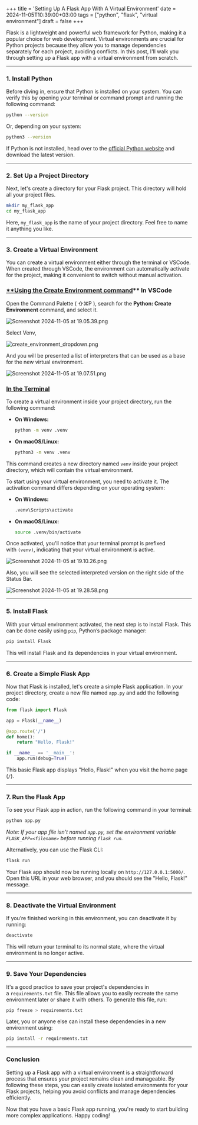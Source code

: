 +++
title = 'Setting Up A Flask App With A Virtual Environment'
date  = 2024-11-05T10:39:00+03:00
tags  = ["python", "flask", "virtual environment"]
draft = false
+++

Flask is a lightweight and powerful web framework for Python, making it a popular choice for web development. Virtual environments are crucial for Python projects because they allow you to manage dependencies separately for each project, avoiding conflicts. In this post, I'll walk you through setting up a Flask app with a virtual environment from scratch.

---

### **1. Install Python**

Before diving in, ensure that Python is installed on your system. You can verify this by opening your terminal or command prompt and running the following command:

```bash
python --version
```

Or, depending on your system:

```bash
python3 --version
```

If Python is not installed, head over to the [official Python website](https://www.python.org/downloads/) and download the latest version.

---

### **2. Set Up a Project Directory**

Next, let's create a directory for your Flask project. This directory will hold all your project files.

```bash
mkdir my_flask_app
cd my_flask_app
```

Here, `my_flask_app` is the name of your project directory. Feel free to name it anything you like.

---

### **3. Create a Virtual Environment**

You can create a virtual environment either through the terminal or VSCode. When created through VSCode, the environment can automatically activate for the project, making it convenient to switch without manual activation.

### [**Using the Create Environment command](https://code.visualstudio.com/docs/python/environments#_using-the-create-environment-command)** In VSCode

Open the Command Palette ( ⇧⌘P ), search for the **Python: Create Environment** command, and select it.

![Screenshot 2024-11-05 at 19.05.39.png](https://prod-files-secure.s3.us-west-2.amazonaws.com/f9700ee2-6d01-41ea-b9eb-0022c43ac751/d9bd1818-9821-498a-b950-02bcf726a102/Screenshot_2024-11-05_at_19.05.39.png)

Select Venv,

![create_environment_dropdown.png](https://prod-files-secure.s3.us-west-2.amazonaws.com/f9700ee2-6d01-41ea-b9eb-0022c43ac751/37859485-492d-4477-8e69-ef2304dc6e8a/create_environment_dropdown.png)

And you will be presented a list of interpreters that can be used as a base for the new virtual environment. 

![Screenshot 2024-11-05 at 19.07.51.png](https://prod-files-secure.s3.us-west-2.amazonaws.com/f9700ee2-6d01-41ea-b9eb-0022c43ac751/33535cbf-fdfa-4e99-beda-d9e71c86da86/Screenshot_2024-11-05_at_19.07.51.png)

### [In the Terminal](https://code.visualstudio.com/docs/python/environments#_create-a-virtual-environment-in-the-terminal)

To create a virtual environment inside your project directory, run the following command:

- **On Windows:**
    
    ```bash
    python -m venv .venv
    ```
    
- **On macOS/Linux:**
    
    ```bash
    python3 -m venv .venv
    ```
    

This command creates a new directory named `venv` inside your project directory, which will contain the virtual environment.

To start using your virtual environment, you need to activate it. The activation command differs depending on your operating system:

- **On Windows:**
    
    ```bash
    .venv\Scripts\activate
    ```
    
- **On macOS/Linux:**
    
    ```bash
    source .venv/bin/activate
    ```
    

Once activated, you'll notice that your terminal prompt is prefixed with `(venv)`, indicating that your virtual environment is active.

![Screenshot 2024-11-05 at 19.10.26.png](https://prod-files-secure.s3.us-west-2.amazonaws.com/f9700ee2-6d01-41ea-b9eb-0022c43ac751/72979e29-d128-4370-ada9-3915974985a4/Screenshot_2024-11-05_at_19.10.26.png)

Also, you will see the selected interpreted version on the right side of the Status Bar.

![Screenshot 2024-11-05 at 19.28.58.png](https://prod-files-secure.s3.us-west-2.amazonaws.com/f9700ee2-6d01-41ea-b9eb-0022c43ac751/082f6876-322f-4107-9af5-d039d730414e/Screenshot_2024-11-05_at_19.28.58.png)

---

### **5. Install Flask**

With your virtual environment activated, the next step is to install Flask. This can be done easily using `pip`, Python’s package manager:

```bash
pip install Flask
```

This will install Flask and its dependencies in your virtual environment.

---

### **6. Create a Simple Flask App**

Now that Flask is installed, let's create a simple Flask application. In your project directory, create a new file named `app.py` and add the following code:

```python
from flask import Flask

app = Flask(__name__)

@app.route('/')
def home():
    return "Hello, Flask!"

if __name__ == '__main__':
    app.run(debug=True)
```

This basic Flask app displays "Hello, Flask!" when you visit the home page (`/`).

---

### **7. Run the Flask App**

To see your Flask app in action, run the following command in your terminal:

```bash
python app.py
```

*Note: If your app file isn’t named `app.py`, set the environment variable `FLASK_APP=<filename>` before running `flask run`.*

Alternatively, you can use the Flask CLI:

```bash
flask run
```

Your Flask app should now be running locally on `http://127.0.0.1:5000/`. Open this URL in your web browser, and you should see the "Hello, Flask!" message.

---

### **8. Deactivate the Virtual Environment**

If you’re finished working in this environment, you can deactivate it by running:

```bash
deactivate
```

This will return your terminal to its normal state, where the virtual environment is no longer active.

---

### **9. Save Your Dependencies**

It's a good practice to save your project's dependencies in a `requirements.txt` file. This file allows you to easily recreate the same environment later or share it with others. To generate this file, run:

```bash
pip freeze > requirements.txt
```

Later, you or anyone else can install these dependencies in a new environment using:

```bash
pip install -r requirements.txt
```

---

### Conclusion

Setting up a Flask app with a virtual environment is a straightforward process that ensures your project remains clean and manageable. By following these steps, you can easily create isolated environments for your Flask projects, helping you avoid conflicts and manage dependencies efficiently.

Now that you have a basic Flask app running, you're ready to start building more complex applications. Happy coding!